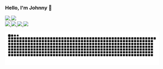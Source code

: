 ### Hello, I'm Johnny 👋

<div dir="auto">
  <a href="https://github.com/willianmano">
  <img height="150em" src="https://github-readme-stats.vercel.app/api?username=johnny1305&theme=dracula&show_icons=true" data-canonical-src="https://github-readme-stats.vercel.app/api?username=johnny1305&theme=dracula&show_icons=true" style="max-width: 100%;">
  <img height="150em" src="https://github-readme-stats.vercel.app/api/top-langs/?username=johnny1305&layout=compact&theme=dracula" data-canonical-src="https://github-readme-stats.vercel.app/api/top-langs/?username=johnny1305&layout=compact&theme=dracula" style="max-width: 100%;">
</a></div>
<div dir="auto"><a href="https://github.com/willianmano"> 
  </a><a href="https://www.instagram.com/johnnyr1345.v2" rel="nofollow">
    <img src="https://camo.githubusercontent.com/acaa286597b43c96dc02b69b90de15a65c52063e31835b763a061cc815f64bac/68747470733a2f2f696d672e736869656c64732e696f2f62616467652f2d496e7374616772616d2d2532334534343035463f7374796c653d666f722d7468652d6261646765266c6f676f3d696e7374616772616d266c6f676f436f6c6f723d7768697465" data-canonical-src="https://img.shields.io/badge/-Instagram-%23E4405F?style=for-the-badge&amp;logo=instagram&amp;logoColor=white" style="max-width: 100%;">
  </a>
  <a href="https://www.facebook.com/jonathan.ramosbellido" rel="nofollow">
    <img src="https://camo.githubusercontent.com/e17ec73074ce4931936eb02899a3b71d8abd0db3f2fda43b546f54914582ee77/68747470733a2f2f696d672e736869656c64732e696f2f62616467652f2d46616365626f6f6b2d3432363742323f7374796c653d666f722d7468652d6261646765266c6f676f3d696e7374616772616d266c6f676f436f6c6f723d7768697465" data-canonical-src="https://img.shields.io/badge/-Facebook-4267B2?style=for-the-badge&amp;logo=instagram&amp;logoColor=white" style="max-width: 100%;">
  </a>
  <a href="mailto:jonathan.ramos.business@gmail.com">
    <img src="https://camo.githubusercontent.com/927d6b3961fa048ff7303daf291cb5869dfa25018997cf8c1373c2f6a85b1458/68747470733a2f2f696d672e736869656c64732e696f2f62616467652f2d476d61696c2d2532333333333f7374796c653d666f722d7468652d6261646765266c6f676f3d676d61696c266c6f676f436f6c6f723d7768697465" data-canonical-src="https://img.shields.io/badge/-Gmail-%23333?style=for-the-badge&amp;logo=gmail&amp;logoColor=white" style="max-width: 100%;">
  </a>
  <a href="https://es.linkedin.com/in/jonathan-ramos-bellido-d13m05a2004?trk=people-guest_people_search-card" rel="nofollow">
    <img src="https://camo.githubusercontent.com/c00f87aeebbec37f3ee0857cc4c20b21fefde8a96caf4744383ebfe44a47fe3f/68747470733a2f2f696d672e736869656c64732e696f2f62616467652f2d4c696e6b6564496e2d2532333030373742353f7374796c653d666f722d7468652d6261646765266c6f676f3d6c696e6b6564696e266c6f676f436f6c6f723d7768697465" data-canonical-src="https://img.shields.io/badge/-LinkedIn-%230077B5?style=for-the-badge&amp;logo=linkedin&amp;logoColor=white" style="max-width: 100%;">
  </a> 
<p dir="auto"><a target="_blank" rel="noopener noreferrer" href="https://github.com/willianmano/willianmano/blob/main/github-contribution-grid-snake.svg"><img src="https://github.com/willianmano/willianmano/raw/main/github-contribution-grid-snake.svg" alt="Snake animation" style="max-width: 100%;"></a></p>
</div>
